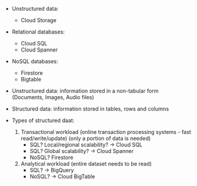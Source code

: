 - Unstructured data:
    - Cloud Storage
- Relational databases:
    - Cloud SQL
    - Cloud Spanner
- NoSQL databases:
    - Firestore
    - Bigtable

- Unstructured data: information stored in a non-tabular form (Documents, Images, Audio files)
- Structured data: information stored in tables, rows and columns

- Types of structured daat:
    1. Transactional workload (online transaction processing systems - fast read/write/update) (only a portion of data is needed)
        - SQL? Local/regional scalability? -> Cloud SQL
        - SQL? Global scalability? -> Cloud Spanner
        - NoSQL? Firestore
    2. Analytical workload (entire dataset needs to be read)
        - SQL? -> BigQuery
        - NoSQL? -> Cloud BigTable

